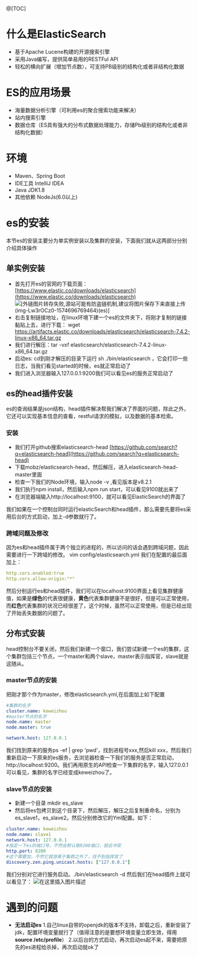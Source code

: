 @[TOC]
# 什么是ElasticSearch
 - 基于Apache Lucene构建的开源搜索引擎
 - 采用Java编写，提供简单易用的RESTFul API
 - 轻松的横向扩展（增加节点数），可支持PB级别的结构化或者非结构化数据
#  ES的应用场景
 - 海量数据分析引擎（可利用es的聚合搜索功能来解决）
 - 站内搜索引擎
 - 数据仓库（ES具有强大的分布式数据处理能力，存储Pb级别的结构化或者非结构化数据）
# 环境
 - Maven、Spring Boot
 - IDE工具 IntelliJ IDEA
 - Java JDK1.8
 - 其他依赖 NodeJs(6.0以上)

# es的安装
本节es的安装主要分为单实例安装以及集群的安装，下面我们就从这两部分分别介绍具体操作
## 单实例安装

 - 首先打开es的官网的下载页面：[https://www.elastic.co/downloads/elasticsearch](https://www.elastic.co/downloads/elasticsearch)
![\[外链图片转存失败,源站可能有防盗链机制,建议将图片保存下来直接上传(img-Lw3rOCz0-1574696769464)(es)\]](https://upload-images.jianshu.io/upload_images/9905084-b51ac4e76c3a1078?imageMogr2/auto-orient/strip%7CimageView2/2/w/1240)
 - 右击复制链接地址，在linux环境下建一个es的文件夹下，将刚才复制的链接黏贴上去，进行下载：
 wget https://artifacts.elastic.co/downloads/elasticsearch/elasticsearch-7.4.2-linux-x86_64.tar.gz
 - 我们进行解压：tar -vxf elasticsearch/elasticsearch-7.4.2-linux-x86_64.tar.gz
 - 启动es: cd到刚才解压的目录下运行  sh ./bin/elasticsearch ，它会打印一些日志，当我们看见started的时候，es就正常启动了
 - 我们进入浏览器输入127.0.0.1:9200我们可以看见es的服务正常启动了

## es的head插件安装
es的查询结果是json结构，head插件解决帮我们解决了界面的问题，除此之外，它还可以实现基本信息的查看，restful请求的模拟，以及数据的基本检索。
### 安装
 - 我们打开github搜索elasticsearch-head
[https://github.com/search?q=elasticsearch-head](https://github.com/search?q=elasticsearch-head)
 - 下载mobz/elasticsearch-head，然后解压，进入elasticsearch-head-master里面
 - 检查一下我们的Node环境，输入node -v ,看见版本是v8.2.1
 - 我们执行npm install，然后输入npm run start，可以看见9100就出来了
 - 在浏览器端输入http://localhost:9100，就可以看见ElasticSearch的界面了

我们如果在一个控制台同时运行elasticSearch和head插件，那么需要先要将es采用后台的方式启动，加上-d参数就行了。
### 跨域问题及修改
因为es和head插件属于两个独立的进程的，所以访问的话会遇到跨域问题，因此需要进行一下跨域的修改。
  vim config/elasticsearch.yml 我们在配置的最后面加上：
```yml
http.cors.enabled:true
http.cors.allow-origin:"*"
```
然后分别运行es和head插件，我们可以在localhost:9100界面上看见集群健康值，如果是**绿色**的代表很健康，**黄色**代表集群健康不是很好，但是可以正常使用，而**红色**代表集群的状况已经很差了，这个时候，虽然可以正常使用，但是已经出现了开始丢失数据的问题了。
## 分布式安装
head控制台不要关闭，然后我们新建一个窗口，我们尝试新建一个es的集群，这个集群包括三个节点，一个master和两个slave，master表示指挥官，slave就是这随从。
### master节点的安装
 把刚才那个作为master，修改elasticsearch.yml,在后面加上如下配置
```yaml
#集群的名字
cluster.name: keweizhou
#master节点的名字
node.name: master
node.master: true

network.host: 127.0.0.1
```
我们找到原来的服务ps -ef | grep 'pwd'，找到进程号xxx,然后kill xxx，然后我们重新启动一下原来的es服务，去浏览器检查一下我们的服务是否正常启动，http://localhost:9200。我们再用原生的API检查一下集群的名字，输入127.0.0.1可以看见，集群的名字已经变成keweizhou了。
### slave节点的安装
 - 新建一个目录 mkdir es_slave
 - 然后将es包拷贝到这个目录下，然后解压，解压之后复制重命名，分别为es_slave1，es_slave2。然后分别修改它的Yml配置。如下：
```yaml
cluster.name: keweizhou
node.name: slave1
network.host: 127.0.0.1
#指定一下es的端口号，不然会默认取9200端口，就会冲突
http.port: 8200
#这个需要加，不然它就游离于集群之外了，找不到指挥官了
discovery.zen.ping.unicast.hosts: ["127.0.0.1"]
```
我们分别对它进行服务启动。./bin/elasticsearch -d
然后我们在head插件上就可以看见了：
![在这里插入图片描述](https://upload-images.jianshu.io/upload_images/9905084-8bddf20d48f8dd1c?imageMogr2/auto-orient/strip%7CimageView2/2/w/1240)
# 遇到的问题
 - **无法启动es**
 1.自己linux自带的openjdk的版本不支持，卸载之后，重新安装了jdk，配置环境变量就行了（值得注意的是要想环境变量立即生效，得用**source /etc/profile**）
 2.以后台的方式启动，再次启动es起不来，需要把原先的es进程给杀掉，再次启动就ok了

